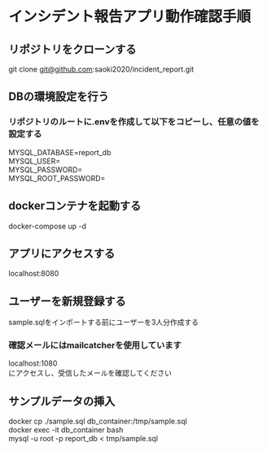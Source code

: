# インシデント報告アプリ動作確認手順

## リポジトリをクローンする
git clone git@github.com:saoki2020/incident_report.git

## DBの環境設定を行う
### リポジトリのルートに.envを作成して以下をコピーし、任意の値を設定する  
MYSQL_DATABASE=report_db  
MYSQL_USER=  
MYSQL_PASSWORD=  
MYSQL_ROOT_PASSWORD=  

## dockerコンテナを起動する
docker-compose up -d

## アプリにアクセスする
localhost:8080

## ユーザーを新規登録する
sample.sqlをインポートする前にユーザーを3人分作成する

### 確認メールにはmailcatcherを使用しています
localhost:1080  
にアクセスし、受信したメールを確認してください

## サンプルデータの挿入  
docker cp ./sample.sql db_container:/tmp/sample.sql  
docker exec -it db_container bash  
mysql -u root -p report_db < tmp/sample.sql  
